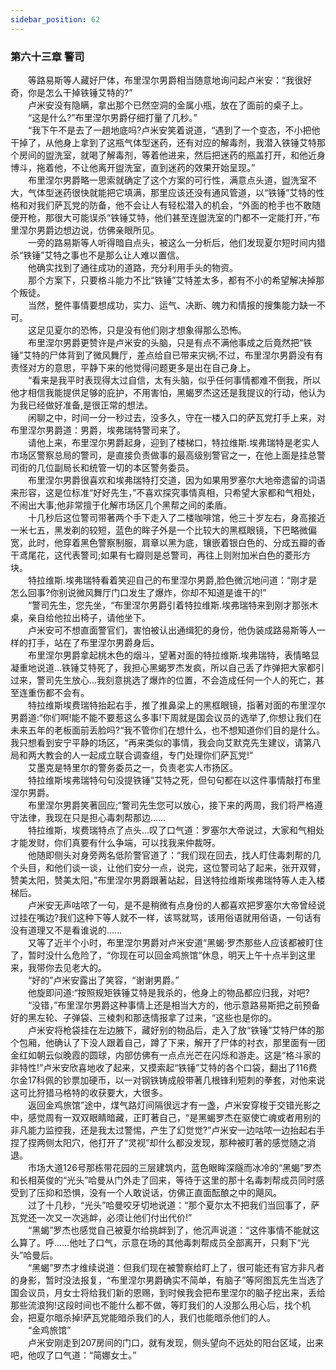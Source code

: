 ```yaml
---
sidebar_position: 62
---
```

### 第六十三章 警司  


　　等路易斯等人藏好尸体，布里涅尔男爵相当随意地询问起卢米安：“我很好奇，你是怎么干掉铁锤艾特的?”  
　　卢米安没有隐瞒，拿出那个已然空洞的金属小瓶，放在了面前的桌子上。  
　　“这是什么?”布里涅尔男爵仔细打量了几秒。”  
　　“我下午不是去了一趟地底吗?卢米安笑着说道，“遇到了一个变态，不小把他干掉了，从他身上拿到了这瓶气体型迷药，还有对应的解毒剂，我潜入铁锤艾特那个房间的盥洗室，就喝了解毒剂，等着他进来，然后把迷药的瓶盖打开，和他近身博斗，拖着他，不让他离开盥洗室，直到迷药的效果开始呈现。”  
　　布里涅尔男爵略一思索就确定了这个方案的可行性，满意点头道，盥洗室不大，气体型迷药很快就能把它填满，那里应该还没有通风管道，以“铁锤”艾特的性格和对我们萨瓦党的防备，他不会让人有轻松潜入的机会，“外面的枪手也不敢随便开枪，那很大可能误杀“铁锤艾特，他们甚至连盥洗室的门都不一定能打开，”布里涅尔男爵边想边说，仿佛亲眼所见。  
　　一旁的路易斯等人听得暗自点头，被这么一分析后，他们发现夏尔短时间内猎杀“铁锤”艾特之事也不是那么让人难以置信。  
　　他确实找到了通往成功的道路，充分利用手头的物资。  
　　那个方案下，只要格斗能力不比“铁锤”艾特差太多，都有不小的希望解决掉那个叛徒。  
　　当然，整件事情要想成功，实力、运气、决断、魄力和情报的搜集能力缺一不可。  
　　这足见夏尔的恐怖，只是没有他们刚才想象得那么恐怖。  
　　布里涅尔男爵更赞许是卢米安的头脑，只是有点不满他事成之后竟然把“铁锤”艾特的尸体背到了微风舞厅，差点给自已带来灾祸;不过，布里涅尔男爵没有有责怪对方的意思，平静下来的他觉得问题更多是出在自己身上。  
　　“看来是我平时表现得太过自信，太有头脑，似乎任何事情都难不倒我，所以他才相信我能提供足够的庇护，不用害怕，黑蝎罗杰这还是我提议的行动，他认为为我已经做好准备,是很正常的想法。  
　　闲聊之中，时间一分一秒过去，没多久，守在一楼入口的萨瓦党打手上来，对布里涅尔男爵道：男爵，埃弗瑞特警司来了。  
　　请他上来，布里涅尔男爵起身，迎到了楼梯口，特拉维斯.埃弗瑞特是老实人市场区警察总局的警司，是直接负责做事的最高级别警官之一，在他上面是挂总警司街的几位副局长和统管一切的本区警务委员。  
　　布里涅尔男爵很喜欢和埃弗瑞特打交道，因为如果用罗塞尔大地帝遗留的词语来形容，这是位标准“好好先生，”不喜欢探究事情真相，只希望大家都和气相处，不闹出大事;他非常擅于化解市场区几个黑帮之间的柔盾。  
　　十几秒后这位警司带著两个手下走入了二楼咖啡馆，他三十岁左右，身高接近一米七五，黑发剃的较短，蓝色的眸子外是一个比较大的黑框眼镜，下巴略微偏宽，此时，他穿着黑色警察制服，肩章以黑为底，镶嵌着银白色的、分成五瓣的香干鸢尾花，这代表警司;如果有七瓣则是总警司，再往上则附加米白色的菱形方块。  
　　特拉维斯.埃弗瑞特看着笑迎自己的布里涅尔男爵,脸色微沉地问道：“刚才是怎么回事?你别说微风舞厅门口发生了爆炸，你却不知道是谁干的!”  
　　“警司先生，您先坐，“布里涅尔男爵引着特拉维斯.埃弗瑞特来到刚才那张木桌，亲自给他拉出椅子，请他坐下。  
　　卢米安可不想直面警官们，害怕被认出通缉犯的身份，他伪装成路易斯等人一样的打手，站在了布里涅尔男爵身后。  
　　布里涅尔男爵拿起桃木色的烟斗，望著对面的特拉维斯.埃弗瑞特，表情略显凝重地说道…铁锤艾特死了，我担心黑蝎罗杰发疯，所以自己丢了炸弹把大家都引过来，警司先生放心…我刻意挑选了爆炸的位置，不会造成任何一个人的死亡，甚至连重伤都不会有。  
　　特拉维斯埃费瑞特抬起右手，推了推鼻梁上的黑框眼镜，指著对面的布里涅尔男爵道:“你们啊!能不能不要惹这么多事!下周就是国会议员的选举了,你想让我们在未来五年的老板面前丢脸吗?“我不管你们在想什么，也不想知道你们目的是什么。我只想看到安宁平静的场区，“再来类似的事情，我会向艾默克先生建议，请第八局和两大教会的人一起成立联合调查组，专门处理你们萨瓦党!”  
　　艾墨克是特里尔的警务委员之一，负责老实人市扬区。  
　　特拉维斯埃弗瑞特句句没提铁锤”艾特之死，但句句都在以这件事情敲打布里涅尔男爵。  
　　布里涅尔男爵笑著回应;“警司先生您可以放心，接下来的两周，我们将严格遵守法律，我现在只是担心毒刺帮那边……  
　　特拉维斯，埃费瑞特点了点头…叹了口气道：罗塞尔大帝说过，大家和气相处才能发财，你们真要有什么争端，可以找我来仲裁呀。  
　　他随即侧头对身旁两名低阶警官道了：“我们现在回去，找人盯住毒刺帮的几个头目，和他们谈一谈，让他们安分一点，说完，这位警司站了起来，张开双臂，赞美太阳，赞美太阳，”布里涅尔男爵跟著站起，目送特拉维斯埃弗瑞特等人走入楼梯后。  
　　卢米安无声咕哝了一句，是不是稍微有点身份的人都喜欢把罗塞尔大帝曾经说过挂在嘴边?我们这种下等人就不一样，该骂就骂，该用俗语就用俗语，一句话有没有道理又不是看谁说的……  
　　又等了近半个小时，布里涅尔男爵对卢米安道“黑蝎·罗杰那些人应该都被盯住了，暂时没什么危险了，“你现在可以回金鸡旅馆“休息，明天上午十点半到这里来，我带你去见老大的。  
　　“好的”卢米安露出了笑容，“谢谢男爵。”  
　　他旋即问道:“按照规矩铁锤艾特是我杀的，他身上的物品都应归我，对吧?  
　　“没错，”布里涅尔男爵这种事情上还是相当大方的，他示意路易斯把之前预备好的黑左轮、子弹袋、三棱刺和那迭情报拿了过来，“这些也是你的。  
　　卢米安将枪袋挂在左边腋下，藏好别的物品后，走入了放“铁锤”艾特尸体的那个包厢，他确认了下没人跟着自己，蹲了下来，解开了尸体的衬衣，那里面有一团金红如朝云似晚霞的圆球，内部仿佛有一点点光芒在闪烁和游走。这是“格斗家的非特性!”卢米安欣喜地收了起来，又摸索起“铁锤”艾特的各个口袋，翻出了116费尔金17科佩的钞票加硬币，以一对钢铁铸成般带著几根锋利短刺的拳套，对他来说这可比狩猎马格特的收获要大，大很多。  
　　返回金鸡旅馆”途中，煤气路灯间隔很远才有一盏，卢米安穿梭于交错光影之中，感觉周有一双双眼睛暗藏，正盯著自己，“是黑蝎罗杰在驱使亡魂或者用别的非凡能力监控我，还是我太过警惕，产生了幻觉觉?”卢米安一边咕哝一边抬起右手捏了捏两侧太阳穴，他打开了“灵视”却什么都没发现，那种被盯著的感觉随之消退。  
　　市场大道126号那栋带花园的三层建筑内，蓝色眼眸深隧而冰冷的“黑蝎”罗杰和长相英俊的“光头”哈曼从门外走了回来，等待于这里的那十名毒刺帮成员同时感受到了压抑和恐惧，没有一个人敢说话，仿佛正直面酝酿之中的飓风。  
　　过了十几秒，“光头”哈曼咬牙切地说道：“那个夏尔太不把我们当回事了，萨瓦党还一次又一次逃衅，必须让他们付出代价!”  
　　“黑蝎”罗杰也感觉自己被夏尔给挑衅到了，他沉声说道：“这件事情不能就这么算了。呼……他吐了口气，示意在场的其他毒刺帮成员全部离开，只剩下“光头”哈曼后。  
　　“黑蝎”罗杰才维续说道：但我们现在被警察给盯上了，很可能还有官方非凡者的身影，暂时没法报复，“布里涅尔男爵确实不简单，有脑子”等阿图瓦先生当选了国会议员，月女士将给我们新的恩赐，到时候我会把布里涅尔的脑子挖出来，丢给那些流浪狗!这段时间也不能什么都不做，等盯我们的人没那么用心后，找个机会，把夏尔暗杀掉!萨瓦党能暗杀我们的人，我们也能暗杀他们的人。  
　　“金鸡旅馆”  
　　卢米安刚走到207房间的门口，就有发现，侧头望向不远处的阳台区域，出来吧，他叹了口气道：“简娜女士。”  
